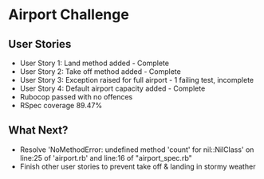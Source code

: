 Airport Challenge
=================

User Stories
---------

* User Story 1: Land method added - Complete
* User Story 2: Take off method added - Complete
* User Story 3: Exception raised for full airport - 1 failing test, incomplete
* User Story 4: Default airport capacity added - Complete
* Rubocop passed with no offences
* RSpec coverage 89.47%

What Next?
---------

* Resolve 'NoMethodError: undefined method 'count' for nil::NilClass'
  on line:25 of 'airport.rb' and line:16 of "airport_spec.rb"
* Finish other user stories to prevent take off & landing in stormy weather
